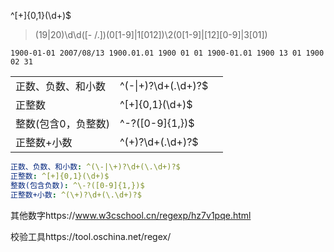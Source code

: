 



^[+]{0,1}(\d+)$





> (19|20)\d\d([- /.])(0[1-9]|1[012])\2(0[1-9]|[12][0-9]|3[01])

```excel
1900-01-01 2007/08/13 1900.01.01 1900 01 01 1900-01.01 1900 13 01 1900 02 31
```

|                     |                        |      |
| ------------------- | ---------------------- | ---- |
| 正数、负数、和小数  | ^(\-\|\+)?\d+(\.\d+)?$ |      |
| 正整数              | ^[+]{0,1}(\d+)$        |      |
| 整数(包含0，负整数) | ^\-?([0-9]{1,})$       |      |
| 正整数+小数         | ^(\+)?\d+(\.\d+)?$     |      |





```yml
正数、负数、和小数: ^(\-|\+)?\d+(\.\d+)?$
正整数: ^[+]{0,1}(\d+)$
整数(包含负数): ^\-?([0-9]{1,})$
正整数+小数: ^(\+)?\d+(\.\d+)?$
```

其他数字https://www.w3cschool.cn/regexp/hz7v1pqe.html

校验工具https://tool.oschina.net/regex/